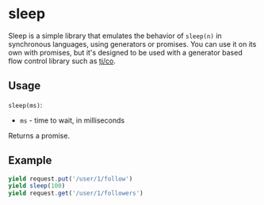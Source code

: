 # sleep

Sleep is a simple library that emulates the behavior of `sleep(n)` in synchronous languages, using generators or promises.  You can use it on its own with promises, but it's designed to be used with a generator based flow control library such as [tj/co](https://github.com/tj/co).

## Usage

`sleep(ms)`:

  * `ms` - time to wait, in milliseconds

Returns a promise.

## Example

```javascript
yield request.put('/user/1/follow')
yield sleep(100)
yield request.get('/user/1/followers')
```

